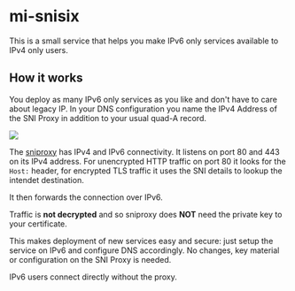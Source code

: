 # mi-snisix

This is a small service that helps you make IPv6 only services available to IPv4 only users.


## How it works

You deploy as many IPv6 only services as you like and don't have to care about legacy IP.
In your DNS configuration you name the IPv4 Address of the SNI Proxy in addition to your usual quad-A record.

<img src="http://up.frubar.net/2997/sniproxy.svg">

The <a href="https://github.com/dlundquist/sniproxy">sniproxy</a> has IPv4 and IPv6 connectivity. It listens on port 80 and 443 on its IPv4 address.
For unencrypted HTTP traffic on port 80 it looks for the `Host:` header, for encrypted TLS traffic it uses the SNI details to lookup the intendet destination.

It then forwards the connection over IPv6.

Traffic is **not decrypted** and so sniproxy does **NOT** need the private key to your certificate.

This makes deployment of new services easy and secure: just setup the service on IPv6 and configure DNS accordingly. No changes, key material or configuration on the SNI Proxy is needed.

IPv6 users connect directly without the proxy.

